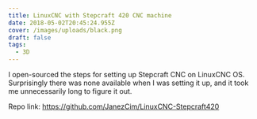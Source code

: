 ```yaml
---
title: LinuxCNC with Stepcraft 420 CNC machine
date: 2018-05-02T20:45:24.955Z
cover: /images/uploads/black.png
draft: false
tags:
  - 3D
---
```

I open-sourced the steps for setting up Stepcraft CNC on LinuxCNC OS. Surprisingly there was none available when I was setting it up, and it took me unnecessarily long to figure it out.

Repo link: https://github.com/JanezCim/LinuxCNC-Stepcraft420